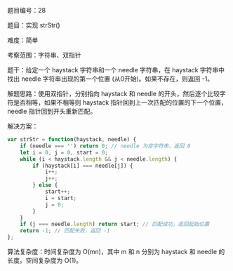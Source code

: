 题目编号：28

题目：实现 strStr()

难度：简单

考察范围：字符串、双指针

题干：给定一个 haystack 字符串和一个 needle 字符串，在 haystack 字符串中找出 needle 字符串出现的第一个位置 (从0开始)。如果不存在，则返回  -1。

解题思路：使用双指针，分别指向 haystack 和 needle 的开头，然后逐个比较字符是否相等，如果不相等则 haystack 指针回到上一次匹配的位置的下一个位置，needle 指针回到开头重新匹配。

解决方案：

```javascript
var strStr = function(haystack, needle) {
    if (needle === '') return 0; // needle 为空字符串，返回 0
    let i = 0, j = 0, start = 0;
    while (i < haystack.length && j < needle.length) {
        if (haystack[i] === needle[j]) {
            i++;
            j++;
        } else {
            start++;
            i = start;
            j = 0;
        }
    }
    if (j === needle.length) return start; // 匹配成功，返回起始位置
    return -1; // 匹配失败，返回 -1
};
```

算法复杂度：时间复杂度为 O(mn)，其中 m 和 n 分别为 haystack 和 needle 的长度。空间复杂度为 O(1)。